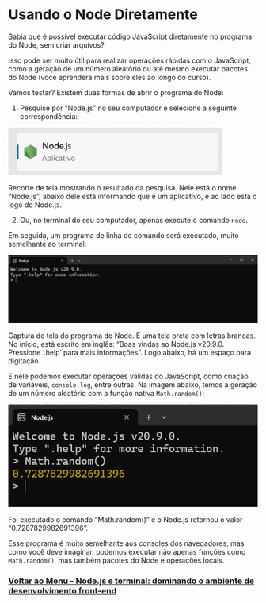 # Usando o Node Diretamente

Sabia que é possível executar código JavaScript diretamente no programa do Node, sem criar arquivos?

Isso pode ser muito útil para realizar operações rápidas com o JavaScript, como a geração de um número aleatório ou até mesmo executar pacotes do Node (você aprenderá mais sobre eles ao longo do curso).

Vamos testar? Existem duas formas de abrir o programa do Node:

1. Pesquise por “Node.js” no seu computador e selecione a seguinte correspondência:

<img src="../img/node-01.png">

Recorte de tela mostrando o resultado da pesquisa. Nele está o nome “Node.js”, abaixo dele está informando que é um aplicativo, e ao lado está o logo do Node.js.

2. Ou, no terminal do seu computador, apenas execute o comando `node`.

Em seguida, um programa de linha de comando será executado, muito semelhante ao terminal:

<img src="../img/node-02.png">

Captura de tela do programa do Node. É uma tela preta com letras brancas. No início, está escrito em inglês: “Boas vindas ao Node.js v20.9.0. Pressione ‘.help’ para mais informações”. Logo abaixo, há um espaço para digitação.

E nele podemos executar operações válidas do JavaScript, como criação de variáveis, `console.log`, entre outras. Na imagem abaixo, temos a geração de um número aleatório com a função nativa `Math.random()`:

<img src="../img/node-03.png">

Foi executado o comando “Math.random()” e o Node.js retornou o valor “0.7287829982691396”.

Esse programa é muito semelhante aos consoles dos navegadores, mas como você deve imaginar, podemos executar não apenas funções como `Math.random()`, mas também pacotes do Node e operações locais.

### [Voltar ao Menu - Node.js e terminal: dominando o ambiente de desenvolvimento front-end](../menu.md)